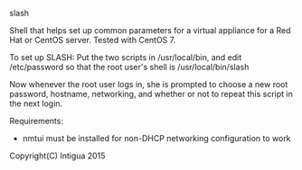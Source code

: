 slash

Shell that helps set up common parameters for a virtual appliance for a Red Hat or CentOS server.
Tested with CentOS 7.

To set up SLASH:
Put the two scripts in /usr/local/bin, and edit /etc/password so that the root user's shell is /usr/local/bin/slash

Now whenever the root user logs in, she is prompted to choose a new root password, hostname, networking, and whether or not to repeat this script in the next login.

Requirements:
* nmtui must be installed for non-DHCP networking configuration to work

Copyright(C) Intigua 2015

